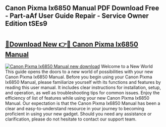## Canon Pixma Ix6850 Manual PDF Download Free - Part-aAf User Guide Repair - Service Owner Edition tSEs9

# <h2><a href="http://cf25979.oget.top/?id=Canon+Pixma+Ix6850+Manual">🔗Download New 👉🔴 Canon Pixma Ix6850 Manual</a></h2>

[![Canon Pixma Ix6850 Manual new download](https://i.imgur.com/5g1atiW.png)](http://cf25979.oget.top/?id=Canon+Pixma+Ix6850+Manual)
Welcome to a New World This guide opens the doors to a new world of possibilities with your new Canon Pixma Ix6850 Manual. Before you begin using your Canon Pixma Ix6850 Manual, please familiarize yourself with its functions and features by reading this user manual. It includes clear instructions for installation, setup, and operation, as well as troubleshooting tips for common issues. Enjoy the efficiency of list of features while using your new Canon Pixma Ix6850 Manual. Our expectation is that the Canon Pixma Ix6850 Manual has been a clear and easy-to-understand resource in your journey to becoming proficient in using your new gadget. Should you need any assistance or clarification, please do not hesitate to contact our support team.
